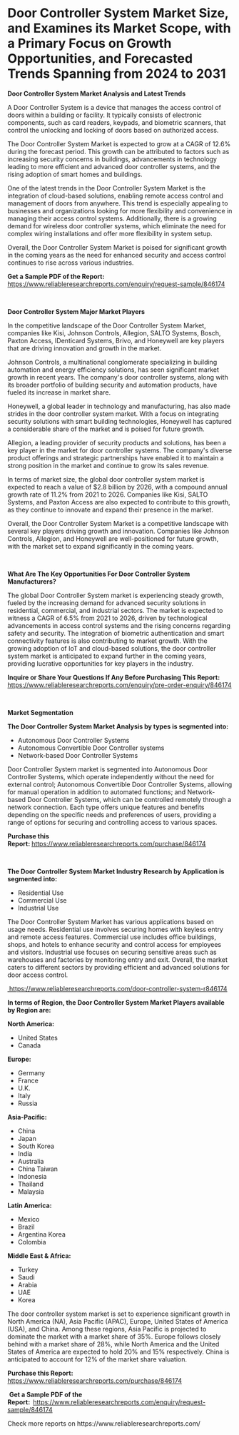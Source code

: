 <p><h1>Door Controller System Market Size, and Examines its Market Scope, with a Primary Focus on Growth Opportunities, and Forecasted Trends Spanning from 2024 to 2031</h1></p><p><strong>Door Controller System Market Analysis and Latest Trends</strong></p>
<p><p>A Door Controller System is a device that manages the access control of doors within a building or facility. It typically consists of electronic components, such as card readers, keypads, and biometric scanners, that control the unlocking and locking of doors based on authorized access.</p><p>The Door Controller System Market is expected to grow at a CAGR of 12.6% during the forecast period. This growth can be attributed to factors such as increasing security concerns in buildings, advancements in technology leading to more efficient and advanced door controller systems, and the rising adoption of smart homes and buildings. </p><p>One of the latest trends in the Door Controller System Market is the integration of cloud-based solutions, enabling remote access control and management of doors from anywhere. This trend is especially appealing to businesses and organizations looking for more flexibility and convenience in managing their access control systems. Additionally, there is a growing demand for wireless door controller systems, which eliminate the need for complex wiring installations and offer more flexibility in system setup.</p><p>Overall, the Door Controller System Market is poised for significant growth in the coming years as the need for enhanced security and access control continues to rise across various industries.</p></p>
<p><strong>Get a Sample PDF of the Report:&nbsp;</strong> <a href="https://www.reliableresearchreports.com/enquiry/request-sample/846174">https://www.reliableresearchreports.com/enquiry/request-sample/846174</a></p>
<p>&nbsp;</p>
<p><strong>Door Controller System Major Market Players</strong></p>
<p><p>In the competitive landscape of the Door Controller System Market, companies like Kisi, Johnson Controls, Allegion, SALTO Systems, Bosch, Paxton Access, IDenticard Systems, Brivo, and Honeywell are key players that are driving innovation and growth in the market.</p><p>Johnson Controls, a multinational conglomerate specializing in building automation and energy efficiency solutions, has seen significant market growth in recent years. The company's door controller systems, along with its broader portfolio of building security and automation products, have fueled its increase in market share.</p><p>Honeywell, a global leader in technology and manufacturing, has also made strides in the door controller system market. With a focus on integrating security solutions with smart building technologies, Honeywell has captured a considerable share of the market and is poised for future growth.</p><p>Allegion, a leading provider of security products and solutions, has been a key player in the market for door controller systems. The company's diverse product offerings and strategic partnerships have enabled it to maintain a strong position in the market and continue to grow its sales revenue.</p><p>In terms of market size, the global door controller system market is expected to reach a value of $2.8 billion by 2026, with a compound annual growth rate of 11.2% from 2021 to 2026. Companies like Kisi, SALTO Systems, and Paxton Access are also expected to contribute to this growth, as they continue to innovate and expand their presence in the market.</p><p>Overall, the Door Controller System Market is a competitive landscape with several key players driving growth and innovation. Companies like Johnson Controls, Allegion, and Honeywell are well-positioned for future growth, with the market set to expand significantly in the coming years.</p></p>
<p>&nbsp;</p>
<p><strong>What Are The Key Opportunities For Door Controller System Manufacturers?</strong></p>
<p><p>The global Door Controller System market is experiencing steady growth, fueled by the increasing demand for advanced security solutions in residential, commercial, and industrial sectors. The market is expected to witness a CAGR of 6.5% from 2021 to 2026, driven by technological advancements in access control systems and the rising concerns regarding safety and security. The integration of biometric authentication and smart connectivity features is also contributing to market growth. With the growing adoption of IoT and cloud-based solutions, the door controller system market is anticipated to expand further in the coming years, providing lucrative opportunities for key players in the industry.</p></p>
<p><strong>Inquire or Share Your Questions If Any Before Purchasing This Report:</strong> <a href="https://www.reliableresearchreports.com/enquiry/pre-order-enquiry/846174">https://www.reliableresearchreports.com/enquiry/pre-order-enquiry/846174</a></p>
<p>&nbsp;</p>
<p><strong>Market Segmentation</strong></p>
<p><strong>The Door Controller System Market Analysis by types is segmented into:</strong></p>
<p><ul><li>Autonomous Door Controller Systems</li><li>Autonomous Convertible Door Controller systems</li><li>Network-based Door Controller Systems</li></ul></p>
<p><p>Door Controller System market is segmented into Autonomous Door Controller Systems, which operate independently without the need for external control; Autonomous Convertible Door Controller Systems, allowing for manual operation in addition to automated functions; and Network-based Door Controller Systems, which can be controlled remotely through a network connection. Each type offers unique features and benefits depending on the specific needs and preferences of users, providing a range of options for securing and controlling access to various spaces.</p></p>
<p><strong>Purchase this Report:&nbsp;</strong><a href="https://www.reliableresearchreports.com/purchase/846174">https://www.reliableresearchreports.com/purchase/846174</a></p>
<p>&nbsp;</p>
<p><strong>The Door Controller System Market Industry Research by Application is segmented into:</strong></p>
<p><ul><li>Residential Use</li><li>Commercial Use</li><li>Industrial Use</li></ul></p>
<p><p>The Door Controller System Market has various applications based on usage needs. Residential use involves securing homes with keyless entry and remote access features. Commercial use includes office buildings, shops, and hotels to enhance security and control access for employees and visitors. Industrial use focuses on securing sensitive areas such as warehouses and factories by monitoring entry and exit. Overall, the market caters to different sectors by providing efficient and advanced solutions for door access control.</p></p>
<p><a href="https://www.reliableresearchreports.com/door-controller-system-r846174">&nbsp;https://www.reliableresearchreports.com/door-controller-system-r846174</a></p>
<p><strong>In terms of Region, the Door Controller System Market Players available by Region are:</strong></p>
<p>
    <p> <strong> North America: </strong>
        <ul>
            <li>United States</li>
            <li>Canada</li>
        </ul>
        </p> 
    <p> <strong> Europe: </strong>
        <ul>
            <li>Germany</li>
            <li>France</li>
            <li>U.K.</li>
            <li>Italy</li>
            <li>Russia</li>
        </ul>
        </p> 
    <p> <strong> Asia-Pacific: </strong>
        <ul>
            <li>China</li>
            <li>Japan</li>
            <li>South Korea</li>
            <li>India</li>
            <li>Australia</li>
            <li>China Taiwan</li>
            <li>Indonesia</li>
            <li>Thailand</li>
            <li>Malaysia</li>
        </ul>
        </p> 
    <p> <strong> Latin America: </strong>
        <ul>
            <li>Mexico</li>
            <li>Brazil</li>
            <li>Argentina Korea</li>
            <li>Colombia</li>
        </ul>
        </p> 
    <p> <strong> Middle East & Africa: </strong>
        <ul>
            <li>Turkey</li>
            <li>Saudi</li>
            <li>Arabia</li>
            <li>UAE</li>
            <li>Korea</li>
        </ul>
    </p>
    </p>
<p><p>The door controller system market is set to experience significant growth in North America (NA), Asia Pacific (APAC), Europe, United States of America (USA), and China. Among these regions, Asia Pacific is projected to dominate the market with a market share of 35%. Europe follows closely behind with a market share of 28%, while North America and the United States of America are expected to hold 20% and 15% respectively. China is anticipated to account for 12% of the market share valuation.</p></p>
<p><strong>Purchase this Report: </strong><a href="https://www.reliableresearchreports.com/purchase/846174">https://www.reliableresearchreports.com/purchase/846174</a></p>
<p>&nbsp;<strong>Get a Sample PDF of the Report:&nbsp;&nbsp;</strong><a href="https://www.reliableresearchreports.com/enquiry/request-sample/846174">https://www.reliableresearchreports.com/enquiry/request-sample/846174</a></p>
<p><strong></strong></p>
<p>Check more reports on https://www.reliableresearchreports.com/</p>